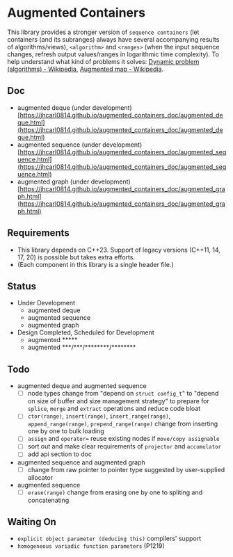# Augmented Containers

This library provides a stronger version of `sequence containers` (let containers (and its subranges) always have several accompanying results of algorithms/views), `<algorithm>` and `<ranges>` (when the input sequence changes, refresh output values/ranges in logarithmic time complexity). To help understand what kind of problems it solves: [Dynamic problem (algorithms) - Wikipedia](https://en.wikipedia.org/wiki/Dynamic_problem_(algorithms)), [Augmented map - Wikipedia](https://en.wikipedia.org/wiki/Augmented_map).

## Doc

- augmented deque (under development) [https://jhcarl0814.github.io/augmented_containers_doc/augmented_deque.html](https://jhcarl0814.github.io/augmented_containers_doc/augmented_deque.html)
- augmented sequence (under development) [https://jhcarl0814.github.io/augmented_containers_doc/augmented_sequence.html](https://jhcarl0814.github.io/augmented_containers_doc/augmented_sequence.html)
- augmented graph (under development) [https://jhcarl0814.github.io/augmented_containers_doc/augmented_graph.html](https://jhcarl0814.github.io/augmented_containers_doc/augmented_graph.html)

## Requirements

- This library depends on C++23. Support of legacy versions (C++11, 14, 17, 20) is possible but takes extra efforts.
- (Each component in this library is a single header file.)

## Status

- Under Development
  - augmented deque
  - augmented sequence
  - augmented graph
- Design Completed, Scheduled for Development
  - augmented \*\*\*\*\*
  - augmented \*\*\*/\*\*\*/\*\*\*\*\*\*\*\*/\*\*\*\*\*\*\*\*

## Todo

- augmented deque and augmented sequence
  - [ ] node types change from "depend on `struct config_t`" to "depend on size of buffer and size management strategy" to prepare for `splice`, `merge` and `extract` operations and reduce code bloat
  - [ ] `ctor(range)`, `insert(range)`, `insert_range(range)`, `append_range(range)`, `prepend_range(range)` change from inserting one by one to bulk loading
  - [ ] `assign` and `operator=` reuse existing nodes if `move/copy assignable`
  - [ ] sort out and make clear requirements of `projector` and `accumulator`
  - [ ] add api section to doc
- augmented sequence and augmented graph
  - [ ] change from raw pointer to pointer type suggested by user-supplied allocator
- augmented sequence
  - [ ] `erase(range)` change from erasing one by one to spliting and concatenating

## Waiting On

  - `explicit object parameter (deducing this)` compilers' support
  - `homogeneous variadic function parameters` (P1219)
